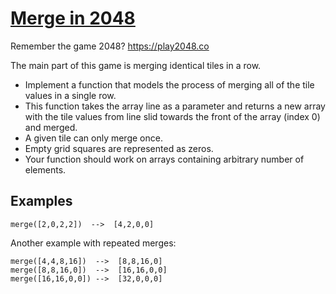 # [Merge in 2048](https://www.codewars.com/kata/merge-in-2048 "https://www.codewars.com/kata/55e1990978c60e5052000011")

Remember the game 2048? https://play2048.co

The main part of this game is merging identical tiles in a row. 

* Implement a function that models the process of merging all of the tile values in a single row.  
* This function takes the array line as a parameter and returns a new array with the tile values from line slid towards the front of the array (index 0) and merged.
* A given tile can only merge once.
* Empty grid squares are represented as zeros.
* Your function should work on arrays containing arbitrary number of elements.


## Examples

```
merge([2,0,2,2])  -->  [4,2,0,0]
```

Another example with repeated merges: 

```
merge([4,4,8,16])  -->  [8,8,16,0]
merge([8,8,16,0])  -->  [16,16,0,0]
merge([16,16,0,0]) -->  [32,0,0,0]
```